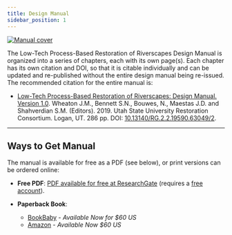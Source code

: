 ```yaml
---
title: Design Manual
sidebar_position: 1
---
```


[![Manual cover](/img/covers/Manual_Tilted_150.png)](http://dx.doi.org/10.13140/RG.2.2.19590.63049/2)

The Low-Tech Process-Based Restoration of Riverscapes Design Manual is organized into a series of chapters, each with its own page(s). Each chapter has its own citation and DOI, so that it is citable individually and can be updated and re-published without the entire design manual being re-issued. The recommended citation for the entire manual is:

- [Low-Tech Process-Based Restoration of Riverscapes: Design Manual. Version 1.0](http://dx.doi.org/10.13140/RG.2.2.19590.63049/2). Wheaton J.M., Bennett S.N., Bouwes, N., Maestas J.D. and Shahverdian S.M. (Editors). 2019. Utah State University Restoration Consortium. Logan, UT. 286 pp. DOI: [10.13140/RG.2.2.19590.63049/2](http://dx.doi.org/10.13140/RG.2.2.19590.63049/2).

---

## Ways to Get Manual

The manual is available for free as a PDF (see below), or print versions can be ordered online:

- **Free PDF**: [PDF available for free at ResearchGate](http://dx.doi.org/10.13140/RG.2.2.19590.63049/2) (requires a [free account](https://www.researchgate.net/signup.SignUp.html?hdrsu=1)).
  
- **Paperback Book**:
  - [BookBaby](https://store.bookbaby.com/bookshop/book/index.aspx?bookURL=Low-Tech-Process-Based-Restoration-of-Riverscapes) - *Available Now for $60 US*
  - [Amazon](https://www.amazon.com/Low-Tech-Process-Based-Restoration-Riverscapes-Design/dp/1543972993/ref=sr_1_1?keywords=low+tech+process-based+restoration&qid=1558989073&s=gateway&sr=8-1) - *Available Now $60 US*
